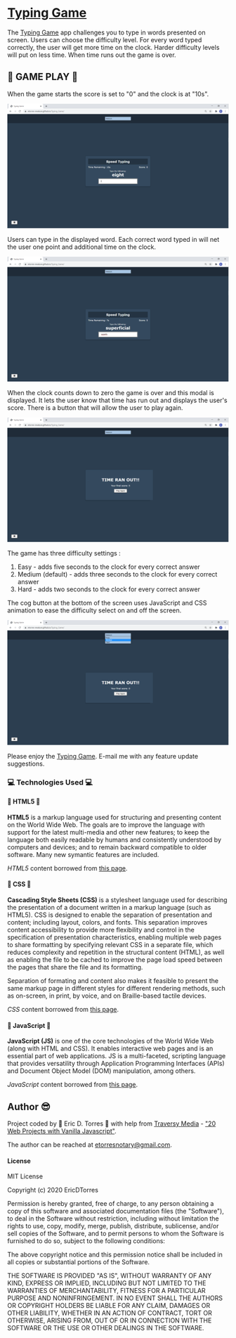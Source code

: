# [Typing Game](https://etorres-revature.github.io/Typing_Game/)

 The [Typing Game](https://etorres-revature.github.io/Typing_Game/) app challenges you to type in words presented on screen.  Users can choose the difficulty level.  For every word typed correctly, the user will get more time on the clock.  Harder difficulty levels will put on less time.  When time runs out the game is over. 

 ## :game_die: GAME PLAY :game_die:

 When the game starts the score is set to "0" and the clock is at "10s".

 ![TYPING GAME start screen](./assets/images/screenshots/typing-game-start-screen.png)

 Users can type in the displayed word.  Each correct word typed in will net the user one point and additional time on the clock.

 ![TYPING GAME play](./assets/images/screenshots/typing-game-play.png)

When the clock counts down to zero the game is over and this modal is displayed.  It lets the user know that time has run out and displays the user's score.  There is a button that will allow the user to play again.

![TYPING GAME lose screen](./assets/images/screenshots/typing-game-lose-screen.png)

The game has three difficulty settings :

1. Easy - adds five seconds to the clock for every correct answer
1. Medium (default) - adds three seconds to the clock for every correct answer
1. Hard - adds two seconds to the clock for every correct answer

The cog button at the bottom of the screen uses JavaScript and CSS animation to ease the difficulty select on and off the screen.

![TYPING GAME difficulty](./assets/images/screenshots/typing-game-difficulty.png)

 Please enjoy the [Typing Game](https://etorres-revature.github.io/Typing_Game/).  E-mail me with any feature update suggestions.

### :computer: Technologies Used :computer:

#### :memo: HTML5 :memo:

**HTML5** is a markup language used for structuring and presenting content on the World Wide Web.  The goals are to improve the language with support for the latest multi-media and other new features; to keep the language both easily readable by humans and consistently understood by computers and devices; and to remain backward compatible to older software.  Many new symantic features are included.

*HTML5* content borrowed from <a target="_blank" rel="noopener noreferrer">[this page](https://en.wikipedia.org/wiki/HTML5).</a>

#### :art: CSS :art:

**Cascading Style Sheets (CSS)** is a stylesheet language used for describing the presentation of a document written in a markup language (such as HTML5).  CSS is designed to enable the separation of presentation and content; including layout, colors, and fonts.  This separation improves content accessibility to provide more flexibility and control in the specification of presentation characteristics, enabling multiple web pages to share formatting by specifying relevant CSS in a separate file, which reduces complexity and repetition in the structural content (HTML), as well as enabling the file to be cached to improve the page load speed between the pages that share the file and its formatting.

Separation of formating and content also makes it feasible to present the same markup page in different styles for different rendering methods, such as on-screen, in print, by voice, and on Braille-based tactile devices. 

*CSS* content borrowed from <a target="_blank" rel="noopener noreferrer">[this page](https://en.wikipedia.org/wiki/Cascading_Style_Sheets).</a>

#### :sparkler: JavaScript :sparkler:

**JavaScript (JS)** is one of the core technologies of the World Wide Web (along with HTML and CSS). It enables interactive web pages and is an essential part of web applications.  JS is a multi-faceted, scripting language that provides versatility through Application Programming Interfaces (APIs) and Document Object Model (DOM) manipulation, among others.

*JavaScript* content borrowed from <a target="_blank" rel="noopener noreferrer">[this page](https://en.wikipedia.org/wiki/JavaScript).</a>

## Author :sunglasses:

Project coded by :green_heart: Eric D. Torres :green_heart: with help from [Traversy Media](https://traversymedia.com/) - ["20 Web Projects with Vanilla Javascript"](https://vanillawebprojects.com/).  

The author can be reached at etorresnotary@gmail.com. 

#### License

MIT License

Copyright (c) 2020 EricDTorres

Permission is hereby granted, free of charge, to any person obtaining a copy
of this software and associated documentation files (the "Software"), to deal
in the Software without restriction, including without limitation the rights
to use, copy, modify, merge, publish, distribute, sublicense, and/or sell
copies of the Software, and to permit persons to whom the Software is
furnished to do so, subject to the following conditions:

The above copyright notice and this permission notice shall be included in all
copies or substantial portions of the Software.

THE SOFTWARE IS PROVIDED "AS IS", WITHOUT WARRANTY OF ANY KIND, EXPRESS OR
IMPLIED, INCLUDING BUT NOT LIMITED TO THE WARRANTIES OF MERCHANTABILITY,
FITNESS FOR A PARTICULAR PURPOSE AND NONINFRINGEMENT. IN NO EVENT SHALL THE
AUTHORS OR COPYRIGHT HOLDERS BE LIABLE FOR ANY CLAIM, DAMAGES OR OTHER
LIABILITY, WHETHER IN AN ACTION OF CONTRACT, TORT OR OTHERWISE, ARISING FROM,
OUT OF OR IN CONNECTION WITH THE SOFTWARE OR THE USE OR OTHER DEALINGS IN THE
SOFTWARE.
